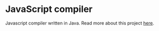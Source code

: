 # JavaScript compiler
Javascript compiler written in Java.
Read more about this project [here](https://docs.google.com/document/d/1o3GuigH1gSqUlUPL8MEUVonc9J1arS2iB2NeT9BBGCQ/edit?usp=sharing).

